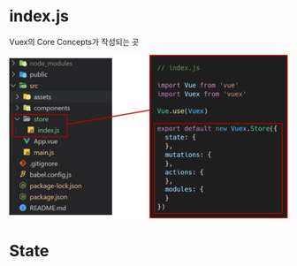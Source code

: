 # index.js

Vuex의 Core Concepts가 작성되는 곳

![image-20220722114019963](CoreConcepts.assets/image-20220722114019963.png)



# State

